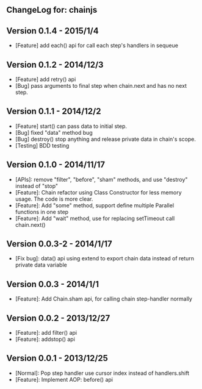 ## ChangeLog for: chainjs

## Version 0.1.4 - 2015/1/4

- [Feature] add each() api for call each step's handlers in sequeue

## Version 0.1.2 - 2014/12/3

- [Feature] add retry() api
- [Bug] pass arguments to final step when chain.next and has no next step.

## Version 0.1.1 - 2014/12/2

- [Feature] start() can pass data to initial step.
- [Bug] fixed "data" method bug
- [Bug] destroy() stop anything and release private data in chain's scope.
- [Testing] BDD testing

## Version 0.1.0 - 2014/11/17

- [APIs]: remove "filter", "before", "sham" methods, and use "destroy" instead of "stop"
- [Feature]: Chain refactor using Class Constructor for less memory usage. The code is more clear.
- [Feature]: Add "some" method, support define multiple Parallel functions in one step
- [Feature]: Add "wait" method, use for replacing setTimeout call chain.next()

## Version 0.0.3-2 - 2014/1/17

- [Fix bug]: data() api using extend to export chain data instead of return private data variable

## Version 0.0.3 - 2014/1/1

- [Feature]: Add Chain.sham api, for calling chain step-handler normally

## Version 0.0.2 - 2013/12/27

- [Feature]: add filter() api 
- [Feature]: addstop() api

## Version 0.0.1 - 2013/12/25

- [Normal]: Pop step handler use cursor index instead of handlers.shift
- [Feature]: Implement AOP: before() api
